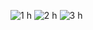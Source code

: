 ![1 h](https://user-images.githubusercontent.com/98825305/153623991-21878832-8a42-4528-a10a-b44abef3052a.jpg)
![2 h](https://user-images.githubusercontent.com/98825305/153623997-61d2446e-b452-4920-a628-dba5b0fbb310.jpg)
![3 h](https://user-images.githubusercontent.com/98825305/153624001-bee1e6d5-f1f7-4a02-9ad3-429a8ad1ad25.jpg)
